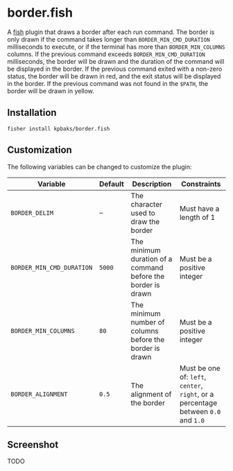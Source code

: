 # border.fish

A [fish](https://fishshell.com/) plugin that draws a border after each run command.
The border is only drawn if the command takes longer than `BORDER_MIN_CMD_DURATION` milliseconds to execute, or if the terminal has more than `BORDER_MIN_COLUMNS` columns.
If the previous command exceeds `BORDER_MIN_CMD_DURATION` milliseconds, the border will be drawn and the duration of the command will be displayed in the border.
If the previous command exited with a non-zero status, the border will be drawn in red, and the exit status will be displayed in the border.
If the previous command was not found in the `$PATH`, the border will be drawn in yellow.

## Installation

```fish
fisher install kpbaks/border.fish
```

## Customization

The following variables can be changed to customize the plugin:

| Variable                  | Default | Description                                                  | Constraints                                                                        |
| ------------------------- | ------- | ------------------------------------------------------------ | ---------------------------------------------------------------------------------- |
| `BORDER_DELIM`            | `─`     | The character used to draw the border                        | Must have a length of 1                                                            |
| `BORDER_MIN_CMD_DURATION` | `5000`  | The minimum duration of a command before the border is drawn | Must be a positive integer                                                         |
| `BORDER_MIN_COLUMNS`      | `80`    | The minimum number of columns before the border is drawn     | Must be a positive integer                                                         |
| `BORDER_ALIGNMENT`        | `0.5`   | The alignment of the border                                  | Must be one of: `left`, `center`, `right`, or a percentage between `0.0` and `1.0` |

## Screenshot

TODO
